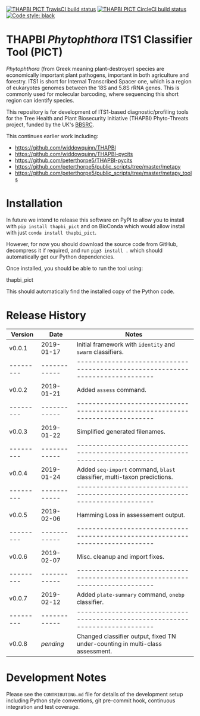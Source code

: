 [![THAPBI PICT TravisCI build status](https://api.travis-ci.org/peterjc/thapbi-pict.svg?branch=master)](https://travis-ci.org/peterjc/thapbi-pict/branches)
[![THAPBI PICT CircleCI build status](https://circleci.com/gh/peterjc/thapbi-pict/tree/master.svg?style=svg)](https://circleci.com/gh/peterjc/thapbi-pict/tree/master)
[![Code style: black](https://img.shields.io/badge/code%20style-black-000000.svg)](https://github.com/ambv/black)

# THAPBI *Phytophthora* ITS1 Classifier Tool (PICT)

*Phytophthora* (from Greek meaning plant-destroyer) species are economically
important plant pathogens, important in both agriculture and forestry. ITS1 is
short for Internal Transcribed Spacer one, which is a region of eukaryotes
genomes between the 18S and 5.8S rRNA genes. This is commonly used for
molecular barcoding, where sequencing this short region can identify species.

This repository is for development of ITS1-based diagnostic/profiling tools
for the Tree Health and Plant Biosecurity Initiative (THAPBI) Phyto-Threats
project, funded by the UK's [BBSRC](https://www.bbsrc.ac.uk).

This continues earlier work including:

* https://github.com/widdowquinn/THAPBI
* https://github.com/widdowquinn/THAPBI-pycits
* https://github.com/peterthorpe5/THAPBI-pycits
* https://github.com/peterthorpe5/public_scripts/tree/master/metapy
* https://github.com/peterthorpe5/public_scripts/tree/master/metapy_tools

# Installation

In future we intend to release this software on PyPI to allow you to install
with ``pip install thapbi_pict`` and on BioConda which would allow install
with just ``conda install thapbi_pict``.

However, for now you should download the source code from GitHub, decompress
it if required, and run ``pip3 install .`` which should automatically get
our Python dependencies.

Once installed, you should be able to run the tool using:

   thapbi_pict

This should automatically find the installed copy of the Python code.


# Release History

| Version | Date       | Notes                                                                        |
|---------|------------|------------------------------------------------------------------------------|
| v0.0.1  | 2019-01-17 | Initial framework with ``identity`` and ``swarm`` classifiers.               |
|---------|------------|------------------------------------------------------------------------------|
| v0.0.2  | 2019-01-21 | Added ``assess`` command.                                                    |
|---------|------------|------------------------------------------------------------------------------|
| v0.0.3  | 2019-01-22 | Simplified generated filenames.                                              |
|---------|------------|------------------------------------------------------------------------------|
| v0.0.4  | 2019-01-24 | Added ``seq-import`` command, ``blast`` classifier, multi-taxon predictions. |
|---------|------------|------------------------------------------------------------------------------|
| v0.0.5  | 2019-02-06 | Hamming Loss in assessement output.                                          |
|---------|------------|------------------------------------------------------------------------------|
| v0.0.6  | 2019-02-07 | Misc. cleanup and import fixes.                                              |
|---------|------------|------------------------------------------------------------------------------|
| v0.0.7  | 2019-02-12 | Added ``plate-summary`` command, ``onebp`` classifier.                       |
|---------|------------|------------------------------------------------------------------------------|
| v0.0.8  | *pending*  | Changed classifier output, fixed TN under-counting in multi-class assessment.|


# Development Notes

Please see the ``CONTRIBUTING.md`` file for details of the development
setup including Python style conventions, git pre-commit hook, continuous
integration and test coverage.
